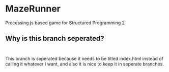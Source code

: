 # MazeRunner
Processing.js based game for Structured Programming 2 <br>

## Why is this branch seperated? <br> <br>

This branch is seperated because it needs to be titled index.html instead of calling it whatever I want, and also it is nice to keep it in seperate branches.
